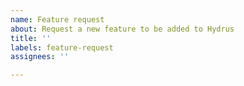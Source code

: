 ```yaml
---
name: Feature request
about: Request a new feature to be added to Hydrus
title: ''
labels: feature-request
assignees: ''

---
```


<!--
  Please provide a clear and concise description of what you'd like to see added to Hydrus.
  Before opening a request, please check if another issue describing the same feature already exists.
  Note that the list of things yet to be added to Hydrus is already very long and that any feature requests will be prioritized based on how many people want to see it.
-->
